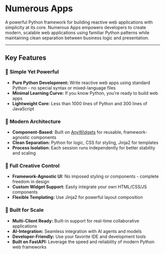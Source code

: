 # Numerous Apps

A powerful Python framework for building reactive web applications with simplicity at its core. Numerous Apps empowers developers to create modern, scalable web applications using familiar Python patterns while maintaining clean separation between business logic and presentation.

---

## Key Features

### 🚀 **Simple Yet Powerful**
- **Pure Python Development:** Write reactive web apps using standard Python - no special syntax or mixed-language files
- **Minimal Learning Curve:** If you know Python, you're ready to build web apps
- **Lightweight Core:** Less than 1000 lines of Python and 300 lines of JavaScript

### 🔧 **Modern Architecture**
- **Component-Based:** Built on [AnyWidgets](https://anywidgets.dev/) for reusable, framework-agnostic components
- **Clean Separation:** Python for logic, CSS for styling, Jinja2 for templates
- **Process Isolation:** Each session runs independently for better stability and scaling

### 🎨 **Full Creative Control**
- **Framework-Agnostic UI:** No imposed styling or components - complete freedom in design
- **Custom Widget Support:** Easily integrate your own HTML/CSS/JS components
- **Flexible Templating:** Use Jinja2 for powerful layout composition

### 💪 **Built for Scale**
- **Multi-Client Ready:** Built-in support for real-time collaborative applications
- **AI-Integration:** Seamless integration with AI agents and models
- **Developer-Friendly:** Use your favorite IDE and development tools
- **Built on FastAPI:** Leverage the speed and reliability of modern Python web frameworks
